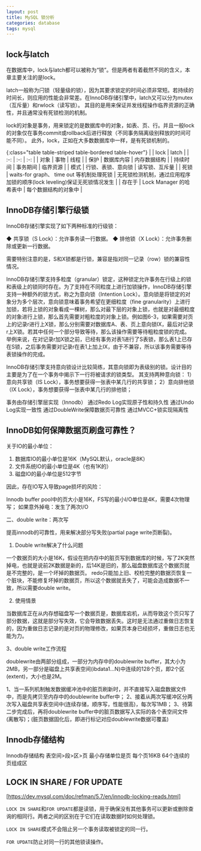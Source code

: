 ```yaml
---
layout: post
title: MySQL 锁分析
categories: database
tags: mysql
---
```


## lock与latch

在数据库中，lock与latch都可以被称为“锁”。但是两者有着截然不同的含义，本章主要关注的是lock。

latch一般称为闩锁（轻量级的锁），因为其要求锁定的时间必须非常短。若持续的时间长，则应用的性能会非常差。在InnoDB存储引擎中，latch又可以分为mutex（互斥量）和rwlock（读写锁）。
其目的是用来保证并发线程操作临界资源的正确性，并且通常没有死锁检测的机制。

lock的对象是事务，用来锁定的是数据库中的对象，如表、页、行。并且一般lock的对象仅在事务commit或rollback后进行释放（不同事务隔离级别释放的时间可能不同）。
此外，lock，正如在大多数数据库中一样，是有死锁机制的。

{:class="table table-striped table-bordered table-hover"}
| | lock | latch |
| :-: | :-: | :-: |
| 对象 | 事物 | 线程 |
| 保护 | 数据库内容 | 内存数据结构 |
| 持续时间 | 事务期间 | 临界资源 |
| 模式 | 行锁、表锁、意向锁 | 读写锁、互斥量 |
| 死锁 | waits-for graph、 time out 等机制处理死锁 | 无死锁检测机制，通过应用程序加锁的顺序(lock leveling)保证无死锁情况发生 |
| 存在于 | Lock Manager 的哈希表中 | 每个数据结构的对象中 |

## InnoDB存储引擎行级锁

InnoDB存储引擎实现了如下两种标准的行级锁：

◆ 共享锁（S Lock）：允许事务读一行数据。
◆ 排他锁（X Lock）：允许事务删除或更新一行数据。

需要特别注意的是，S和X锁都是行锁，兼容是指对同一记录（row）锁的兼容性情况。

InnoDB存储引擎支持多粒度（granular）锁定，这种锁定允许事务在行级上的锁和表级上的锁同时存在。为了支持在不同粒度上进行加锁操作，InnoDB存储引擎支持一种额外的锁方式，称之为意向锁（Intention Lock）。意向锁是将锁定的对象分为多个层次，意向锁意味着事务希望在更细粒度（fine granularity）上进行加锁，若将上锁的对象看成一棵树，那么对最下层的对象上锁，也就是对最细粒度的对象进行上锁，那么首先需要对粗粒度的对象上锁。例如图6-3，如果需要对页上的记录r进行上X锁，那么分别需要对数据库A、表、页上意向锁IX，最后对记录r上X锁。若其中任何一个部分导致等待，那么该操作需要等待粗粒度锁的完成。举例来说，在对记录r加X锁之前，已经有事务对表1进行了S表锁，那么表1上已存在S锁，之后事务需要对记录r在表1上加上IX，由于不兼容，所以该事务需要等待表锁操作的完成。

InnoDB存储引擎支持意向锁设计比较简练，其意向锁即为表级别的锁。设计目的主要是为了在一个事务中揭示下一行将被请求的锁类型。
其支持两种意向锁：
1）意向共享锁（IS Lock），事务想要获得一张表中某几行的共享锁；
2）意向排他锁（IX Lock），事务想要获得一张表中某几行的排他锁；

事务由存储引擎层实现（Innodb）
通过Redo Log实现原子性和持久性
通过Undo Log实现一致性
通过DoubleWrite保障数据页可靠性
通过MVCC+锁实现隔离性

## InnoDB如何保障数据页刷盘可靠性？

关于IO的最小单位：

1. 数据库IO的最小单位是16K（MySQL默认，oracle是8K）
2. 文件系统IO的最小单位是4K（也有1K的）
3. 磁盘IO的最小单位是512字节

因此，存在IO写入导致page损坏的风险：

Innodb buffer pool中的页大小是16K，FS写的最小I/O单位是4K，需要4次物理写；
如果意外掉电：发生了两次I/O

二、double write：两次写

提高innodb的可靠性，用来解决部分写失败(partial page write页断裂)。

1. Double write解决了什么问题

一个数据页的大小是16K，假设在把内存中的脏页写到数据库的时候，写了2K突然掉电，也就是说前2K数据是新的，后14K是旧的，那么磁盘数据库这个数据页就是不完整的，是一个坏掉的数据页。
redo只能加上旧、校检完整的数据页恢复一个脏块，不能修复坏掉的数据页，所以这个数据就丢失了，可能会造成数据不一致，所以需要double write。

2. 使用情景

当数据库正在从内存想磁盘写一个数据页是，数据库宕机，从而导致这个页只写了部分数据，这就是部分写失效，它会导致数据丢失。这时是无法通过重做日志恢复的，因为重做日志记录的是对页的物理修改，如果页本身已经损坏，重做日志也无能为力。

3、double write工作流程

doublewrite由两部分组成，一部分为内存中的doublewrite buffer，其大小为2MB，另一部分是磁盘上共享表空间(ibdata1...N)中连续的128个页，即2个区(extent)，大小也是2M。

1、当一系列机制触发数据缓冲池中的脏页刷新时，并不直接写入磁盘数据文件中，而是先拷贝至内存中的doublewrite buffer中；
2、接着从两次写缓冲区分两次写入磁盘共享表空间中(连续存储，顺序写，性能很高)，每次写1MB；
3、待第二步完成后，再将doublewrite buffer中的脏页数据写入实际的各个表空间文件(离散写)；(脏页数据固化后，即进行标记对应doublewrite数据可覆盖)

## Innodb存储结构

Innodb存储结构
表空间>段>区>页
最小存储单位是页
每个页16KB
64个连续的页组成区

## LOCK IN SHARE / FOR UPDATE

[https://dev.mysql.com/doc/refman/5.7/en/innodb-locking-reads.html]

`LOCK IN SHARE`和`FOR UPDATE`都是读锁，用于确保没有其他事务可以更新或删除查询的相同行。两者之间的区别在于它们在读取数据时如何处理锁。

`LOCK IN SHARE`模式不会阻止另一个事务读取被锁定的同一行。

`FOR UPDATE`防止对同一行的其他锁读操作。
